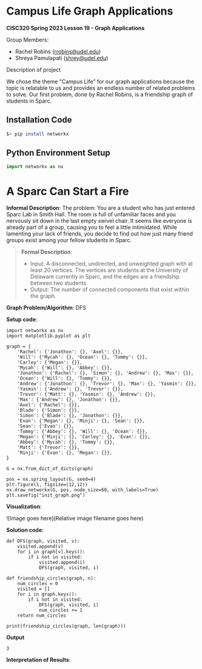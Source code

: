 # Campus Life Graph Applications

**CISC320 Spring 2023 Lesson 19 - Graph Applications**

Group Members:
* Rachel Robins (rrobins@udel.edu)
* Shreya Pamulapati (shrey@udel.edu)

Description of project

We chose the theme "Campus Life" for our graph applications because 
the topic is relatable to us and provides an endless number of 
related problems to solve. Our first problem, done by Rachel Robins, is
a friendship graph of students in Sparc.

## Installation Code

```sh
$> pip install networkx
```

## Python Environment Setup

```python
import networkx as nx
```

# A Sparc Can Start a Fire

**Informal Description**: 
The problem: You are a student who has just entered Sparc Lab in Smith Hall. The room is full of unfamiliar faces and you nervously sit down in the last empty swivel chair. It seems like everyone is already part of a group, causing you to feel a little intimidated. While lamenting your lack of friends, you decide to find out how just many friend groups exist among your fellow students in Sparc.

> **Formal Description**:
>  * Input: A disconnected, undirected, and unweighted graph with at least 20 vertices. The vertices are students at the University of Delaware currently in Sparc, and the edges are a friendship between
two students.
>  * Output: The number of connected components that exist within the graph.

**Graph Problem/Algorithm**: DFS

**Setup code**:

```
import networkx as nx
import matplotlib.pyplot as plt

graph = {
    'Rachel': {'Jonathon': {}, 'Axel': {}},
    'Will': {'Mycah': {}, 'Ocean': {}, 'Tommy': {}},
    'Carley': {'Megan': {}},
    'Mycah': {'Will': {}, 'Abbey': {}},
    'Jonathon': {'Rachel': {}, 'Simon': {}, 'Andrew': {}, 'Max': {}},
    'Ocean': {'Will': {}, 'Tommy': {}},
    'Andrew': {'Jonathon': {}, 'Trevor': {}, 'Max': {}, 'Yasmin': {}},
    'Yasmin': {'Andrew': {}, 'Trevor': {}},
    'Trevor': {'Matt': {}, 'Yasmin': {}, 'Andrew': {}},
    'Max': {'Andrew': {}, 'Jonathon': {}},
    'Axel': {'Rachel': {}},
    'Blade': {'Simon': {}},
    'Simon': {'Blade': {}, 'Jonathon': {}},
    'Evan': {'Megan': {}, 'Minji': {}, 'Sean': {}},
    'Sean': {'Evan': {}},
    'Tommy': {'Abbey': {}, 'Will': {}, 'Ocean': {}},
    'Megan': {'Minji': {}, 'Carley': {}, 'Evan': {}},
    'Abbey': {'Mycah': {}, 'Tommy': {}},
    'Matt': {'Trevor': {}},
    'Minji': {'Evan': {}, 'Megan': {}},
}

G = nx.from_dict_of_dicts(graph)

pos = nx.spring_layout(G, seed=4)
plt.figure(1, figsize=(12,12))
nx.draw_networkx(G, pos, node_size=60, with_labels=True)
plt.savefig("init_graph.png")
```

**Visualization**:

![Image goes here](Relative image filename goes here)

**Solution code:**

```
def DFS(graph, visited, v):
    visited.append(v)
    for i in graph[v].keys():
        if i not in visited:
            visited.append(i)
            DFS(graph, visited, i)

def friendship_circles(graph, n):
    num_circles = 0
    visited = []
    for i in graph.keys():
        if i not in visited:
            DFS(graph, visited, i)
            num_circles += 1
    return num_circles

print(friendship_circles(graph, len(graph)))
```

**Output**

```
3
```

**Interpretation of Results**:

